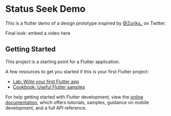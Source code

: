 # Status Seek Demo

This is a flutter demo of a design prototype inspired by [@Zuriks_](https://twitter.com/zuriks_/status/1629068484582727680?t=dZ5PoYApAIOn0ql_X4Qw7Q&s=08) on Twitter.


Final look:
embed a video here



## Getting Started

This project is a starting point for a Flutter application.

A few resources to get you started if this is your first Flutter project:

- [Lab: Write your first Flutter app](https://docs.flutter.dev/get-started/codelab)
- [Cookbook: Useful Flutter samples](https://docs.flutter.dev/cookbook)

For help getting started with Flutter development, view the
[online documentation](https://docs.flutter.dev/), which offers tutorials,
samples, guidance on mobile development, and a full API reference.
